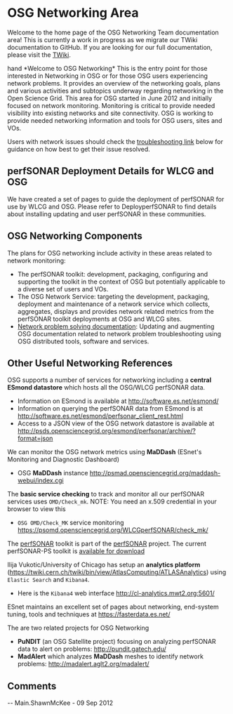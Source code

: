 OSG Networking Area
===================

Welcome to the home page of the OSG Networking Team documentation area! This is currently a work in progress as we migrate our TWiki documentation to GitHub. If you are looking for our full documentation, please visit the [TWiki](https://twiki.opensciencegrid.org/bin/view/Documentation/NetworkingInOSG).

<span class="twiki-macro ICON">hand</span> \*Welcome to OSG Networking\* This is the entry point for those interested in Networking in OSG or for those OSG users experiencing network problems. It provides an overview of the networking goals, plans and various activities and subtopics underway regarding networking in the Open Science Grid. This area for OSG started in June 2012 and initially focused on network monitoring. Monitoring is critical to provide needed visibility into existing networks and site connectivity. OSG is working to provide needed networking information and tools for OSG users, sites and VOs.

Users with network issues should check the [troubleshooting link](network-troubleshooting) below for guidance on how best to get their issue resolved.

perfSONAR Deployment Details for WLCG and OSG
---------------------------------------------

We have created a set of pages to guide the deployment of perfSONAR for use by WLCG and OSG. Please refer to DeployperfSONAR to find details about installing updating and user perfSONAR in these communities.

OSG Networking Components
-------------------------

The plans for OSG networking include activity in these areas related to network monitoring:

-   The perfSONAR toolkit: development, packaging, configuring and supporting the toolkit in the context of OSG but potentially applicable to a diverse set of users and VOs.
-   The OSG Network Service: targeting the development, packaging, deployment and maintenance of a network service which collects, aggregates, displays and provides network related metrics from the perfSONAR toolkit deployments at OSG and WLCG sites.
-   [Network problem solving documentation](https://twiki.opensciencegrid.org/bin/view/Documentation/NetworkingTroubleShooting): Updating and augmenting OSG documentation related to network problem troubleshooting using OSG distributed tools, software and services.

Other Useful Networking References
----------------------------------

OSG supports a number of services for networking including a **central ESmond datastore** which hosts all the OSG/WLCG perfSONAR data.

-   Information on ESmond is available at <http://software.es.net/esmond/>
-   Information on querying the perfSONAR data from ESmond is at <http://software.es.net/esmond/perfsonar_client_rest.html>
-   Access to a JSON view of the OSG network datastore is available at <http://psds.opensciencegrid.org/esmond/perfsonar/archive/?format=json>

We can monitor the OSG network metrics using **MaDDash** (ESnet's Monitoring and Diagnostic Dashboard)

-   OSG **MaDDash** instance <http://psmad.opensciencegrid.org/maddash-webui/index.cgi>

The **basic service checking** to track and monitor all our perfSONAR services uses `OMD/Check_mk`. NOTE: You need an x.509 credential in your browser to view this

-   `OSG OMD/Check_MK` service monitoring <https://psomd.opensciencegrid.org/WLCGperfSONAR/check_mk/>

The [perfSONAR](http://docs.perfsonar.net/) toolkit is part of the [perfSONAR](http://www.perfsonar.net/) project. The current perfSONAR-PS toolkit is [available for download](http://docs.perfsonar.net/install_getting.html)

Ilija Vukotic/University of Chicago has setup an **analytics platform** (<https://twiki.cern.ch/twiki/bin/view/AtlasComputing/ATLASAnalytics>) using `Elastic Search` and `Kibana4`.

-    Here is the `Kibana4` web interface <http://cl-analytics.mwt2.org:5601/>

ESnet maintains an excellent set of pages about networking, end-system tuning, tools and techniques at <https://fasterdata.es.net/>

The are two related projects for OSG Networking

-   **PuNDIT** (an OSG Satellite project) focusing on analyzing perfSONAR data to alert on problems: <http://pundit.gatech.edu/>
-   **MadAlert** which analyzes **MaDDash** meshes to identify network problems: <http://madalert.aglt2.org/madalert/>

**Comments**
------------

<span class="twiki-macro COMMENT" type="tableappend"></span>

-- Main.ShawnMcKee - 09 Sep 2012

